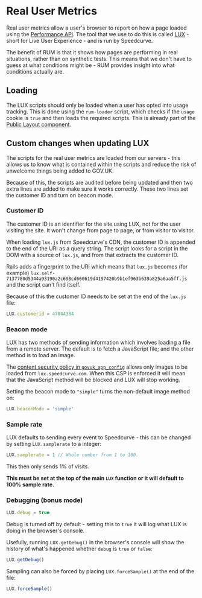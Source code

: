 # Real User Metrics

Real user metrics allow a user's browser to report on how a page loaded using the [Performance API]. The tool that we use to do this is called [LUX] - short for Live User Experience - and is run by Speedcurve.

The benefit of RUM is that it shows how pages are performing in real situations, rather than on synthetic tests. This means that we don't have to guess at what conditions might be - RUM provides insight into what conditions actually are.

## Loading

The LUX scripts should only be loaded when a user has opted into usage tracking. This is done using the `rum-loader` script, which checks if the `usage` cookie is `true` and then loads the required scripts. This is already part of the [Public Layout component].

## Custom changes when updating LUX

The scripts for the real user metrics are loaded from our servers - this allows us to know what is contained within the scripts and reduce the risk of unwelcome things being added to GOV.UK.

Because of this, the scripts are audited before being updated and then two extra lines are added to make sure it works correctly. These two lines set the customer ID and turn on beacon mode.

### Customer ID

The customer ID is an identifier for the site using LUX, not for the user visiting the site. It won't change from page to page, or from visitor to visitor.

When loading `lux.js` from Speedcurve's CDN, the customer ID is appended to the end of the URI as a query string. The script looks for a script in the DOM with a source of `lux.js`, and from that extracts the customer ID.

Rails adds a fingerprint to the URI which means that `lux.js` becomes (for example) `lux.self-7137780d5344a93190a2c698cd660619d4197420b9b1ef963b639a825a6aa5ff.js` and the script can't find itself.

Because of this the customer ID needs to be set at the end of the `lux.js` file:

```javascript
LUX.customerid = 47044334
```

### Beacon mode

LUX has two methods of sending information which involves loading a file from a remote server. The default is to fetch a JavaScript file; and the other method is to load an image.

The [content security policy in `govuk_app_config`][csp-govuk-app-config] allows only images to be loaded from `lux.speedcurve.com`. When this CSP is enforced it will mean that the JavaScript method will be blocked and LUX will stop working.

Setting the beacon mode to `"simple"` turns the non-default image method on:

```javascript
LUX.beaconMode = 'simple'
```

### Sample rate

LUX defaults to sending every event to Speedcurve - this can be changed by setting `LUX.samplerate` to a integer:

```javascript
LUX.samplerate = 1 // Whole number from 1 to 100.
```

This then only sends 1% of visits.

**This must be set at the top of the main `LUX` function or it will default to 100% sample rate.**

### Debugging (bonus mode)

```javascript
LUX.debug = true
```
Debug is turned off by default - setting this to `true` it will log what LUX is doing in the browser's console.

Usefully, running `LUX.getDebug()` in the browser's console will show the history of what's happened whether `debug` is `true` or `false`:

```javascript
LUX.getDebug()
```

Sampling can also be forced by placing `LUX.forceSample()` at the end of the file:

```javascript
LUX.forceSample()
```

[Performance API]: https://developer.mozilla.org/en-US/docs/Web/API/Performance_API

[LUX]: https://speedcurve.com/features/lux/

[Public Layout component]: https://components.publishing.service.gov.uk/component-guide/layout_for_public

[csp-govuk-app-config]: https://github.com/alphagov/govuk_app_config/blob/87e445eccee5fba2449a170d5ba628e8a380fcb8/lib/govuk_app_config/govuk_content_security_policy.rb#L36-L38
